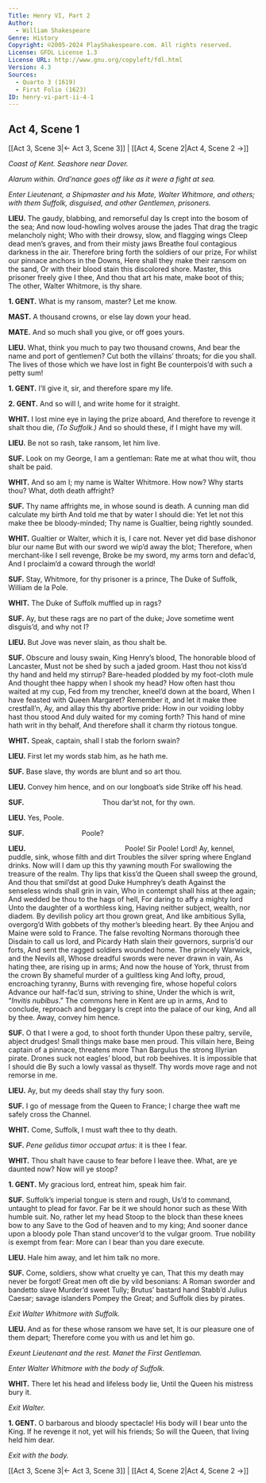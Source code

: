 ```yaml
---
Title: Henry VI, Part 2
Author: 
  - William Shakespeare
Genre: History
Copyright: ©2005-2024 PlayShakespeare.com. All rights reserved.
License: GFDL License 1.3
License URL: http://www.gnu.org/copyleft/fdl.html
Version: 4.3
Sources:
  - Quarto 3 (1619)
  - First Folio (1623)
ID: henry-vi-part-ii-4-1
---
```


## Act 4, Scene 1
[[Act 3, Scene 3|← Act 3, Scene 3]] | [[Act 4, Scene 2|Act 4, Scene 2 →]]

*Coast of Kent. Seashore near Dover.*

*Alarum within. Ord’nance goes off like as it were a fight at sea.*

*Enter Lieutenant, a Shipmaster and his Mate, Walter Whitmore, and others; with them Suffolk, disguised, and other Gentlemen, prisoners.*

**LIEU.**
The gaudy, blabbing, and remorseful day
Is crept into the bosom of the sea;
And now loud-howling wolves arouse the jades
That drag the tragic melancholy night;
Who with their drowsy, slow, and flagging wings
Cleep dead men’s graves, and from their misty jaws
Breathe foul contagious darkness in the air.
Therefore bring forth the soldiers of our prize,
For whilst our pinnace anchors in the Downs,
Here shall they make their ransom on the sand,
Or with their blood stain this discolored shore.
Master, this prisoner freely give I thee,
And thou that art his mate, make boot of this;
The other, Walter Whitmore, is thy share.

**1. GENT.**
What is my ransom, master? Let me know.

**MAST.**
A thousand crowns, or else lay down your head.

**MATE.**
And so much shall you give, or off goes yours.

**LIEU.**
What, think you much to pay two thousand crowns,
And bear the name and port of gentlemen?
Cut both the villains’ throats; for die you shall.
The lives of those which we have lost in fight
Be counterpois’d with such a petty sum!

**1. GENT.**
I’ll give it, sir, and therefore spare my life.

**2. GENT.**
And so will I, and write home for it straight.

**WHIT.**
I lost mine eye in laying the prize aboard,
And therefore to revenge it shalt thou die,
*(To Suffolk.)*
And so should these, if I might have my will.

**LIEU.**
Be not so rash, take ransom, let him live.

**SUF.**
Look on my George, I am a gentleman:
Rate me at what thou wilt, thou shalt be paid.

**WHIT.**
And so am I; my name is Walter Whitmore.
How now? Why starts thou? What, doth death affright?

**SUF.**
Thy name affrights me, in whose sound is death.
A cunning man did calculate my birth
And told me that by water I should die:
Yet let not this make thee be bloody-minded;
Thy name is Gualtier, being rightly sounded.

**WHIT.**
Gualtier or Walter, which it is, I care not.
Never yet did base dishonor blur our name
But with our sword we wip’d away the blot;
Therefore, when merchant-like I sell revenge,
Broke be my sword, my arms torn and defac’d,
And I proclaim’d a coward through the world!

**SUF.**
Stay, Whitmore, for thy prisoner is a prince,
The Duke of Suffolk, William de la Pole.

**WHIT.**
The Duke of Suffolk muffled up in rags?

**SUF.**
Ay, but these rags are no part of the duke;
Jove sometime went disguis’d, and why not I?

**LIEU.**
But Jove was never slain, as thou shalt be.

**SUF.**
Obscure and lousy swain, King Henry’s blood,
The honorable blood of Lancaster,
Must not be shed by such a jaded groom.
Hast thou not kiss’d thy hand and held my stirrup?
Bare-headed plodded by my foot-cloth mule
And thought thee happy when I shook my head?
How often hast thou waited at my cup,
Fed from my trencher, kneel’d down at the board,
When I have feasted with Queen Margaret?
Remember it, and let it make thee crestfall’n,
Ay, and allay this thy abortive pride:
How in our voiding lobby hast thou stood
And duly waited for my coming forth?
This hand of mine hath writ in thy behalf,
And therefore shall it charm thy riotous tongue.

**WHIT.**
Speak, captain, shall I stab the forlorn swain?

**LIEU.**
First let my words stab him, as he hath me.

**SUF.**
Base slave, thy words are blunt and so art thou.

**LIEU.**
Convey him hence, and on our longboat’s side
Strike off his head.

**SUF.**
           Thou dar’st not, for thy own.

**LIEU.**
Yes, Poole.

**SUF.**
        Poole?

**LIEU.**
              Poole! Sir Poole! Lord!
Ay, kennel, puddle, sink, whose filth and dirt
Troubles the silver spring where England drinks.
Now will I dam up this thy yawning mouth
For swallowing the treasure of the realm.
Thy lips that kiss’d the Queen shall sweep the ground,
And thou that smil’dst at good Duke Humphrey’s death
Against the senseless winds shall grin in vain,
Who in contempt shall hiss at thee again;
And wedded be thou to the hags of hell,
For daring to affy a mighty lord
Unto the daughter of a worthless king,
Having neither subject, wealth, nor diadem.
By devilish policy art thou grown great,
And like ambitious Sylla, overgorg’d
With gobbets of thy mother’s bleeding heart.
By thee Anjou and Maine were sold to France.
The false revolting Normans thorough thee
Disdain to call us lord, and Picardy
Hath slain their governors, surpris’d our forts,
And sent the ragged soldiers wounded home.
The princely Warwick, and the Nevils all,
Whose dreadful swords were never drawn in vain,
As hating thee, are rising up in arms;
And now the house of York, thrust from the crown
By shameful murder of a guiltless king
And lofty, proud, encroaching tyranny,
Burns with revenging fire, whose hopeful colors
Advance our half-fac’d sun, striving to shine,
Under the which is writ, “*Invitis nubibus*.”
The commons here in Kent are up in arms,
And to conclude, reproach and beggary
Is crept into the palace of our king,
And all by thee. Away, convey him hence.

**SUF.**
O that I were a god, to shoot forth thunder
Upon these paltry, servile, abject drudges!
Small things make base men proud. This villain here,
Being captain of a pinnace, threatens more
Than Bargulus the strong Illyrian pirate.
Drones suck not eagles’ blood, but rob beehives.
It is impossible that I should die
By such a lowly vassal as thyself.
Thy words move rage and not remorse in me.

**LIEU.**
Ay, but my deeds shall stay thy fury soon.

**SUF.**
I go of message from the Queen to France;
I charge thee waft me safely cross the Channel.

**WHIT.**
Come, Suffolk, I must waft thee to thy death.

**SUF.**
*Pene gelidus timor occupat artus*: it is thee I fear.

**WHIT.**
Thou shalt have cause to fear before I leave thee.
What, are ye daunted now? Now will ye stoop?

**1. GENT.**
My gracious lord, entreat him, speak him fair.

**SUF.**
Suffolk’s imperial tongue is stern and rough,
Us’d to command, untaught to plead for favor.
Far be it we should honor such as these
With humble suit. No, rather let my head
Stoop to the block than these knees bow to any
Save to the God of heaven and to my king;
And sooner dance upon a bloody pole
Than stand uncover’d to the vulgar groom.
True nobility is exempt from fear:
More can I bear than you dare execute.

**LIEU.**
Hale him away, and let him talk no more.

**SUF.**
Come, soldiers, show what cruelty ye can,
That this my death may never be forgot!
Great men oft die by vild besonians:
A Roman sworder and bandetto slave
Murder’d sweet Tully; Brutus’ bastard hand
Stabb’d Julius Caesar; savage islanders
Pompey the Great; and Suffolk dies by pirates.

*Exit Walter Whitmore with Suffolk.*

**LIEU.**
And as for these whose ransom we have set,
It is our pleasure one of them depart;
Therefore come you with us and let him go.

*Exeunt Lieutenant and the rest. Manet the First Gentleman.*

*Enter Walter Whitmore with the body of Suffolk.*

**WHIT.**
There let his head and lifeless body lie,
Until the Queen his mistress bury it.

*Exit Walter.*

**1. GENT.**
O barbarous and bloody spectacle!
His body will I bear unto the King.
If he revenge it not, yet will his friends;
So will the Queen, that living held him dear.

*Exit with the body.*

[[Act 3, Scene 3|← Act 3, Scene 3]] | [[Act 4, Scene 2|Act 4, Scene 2 →]]